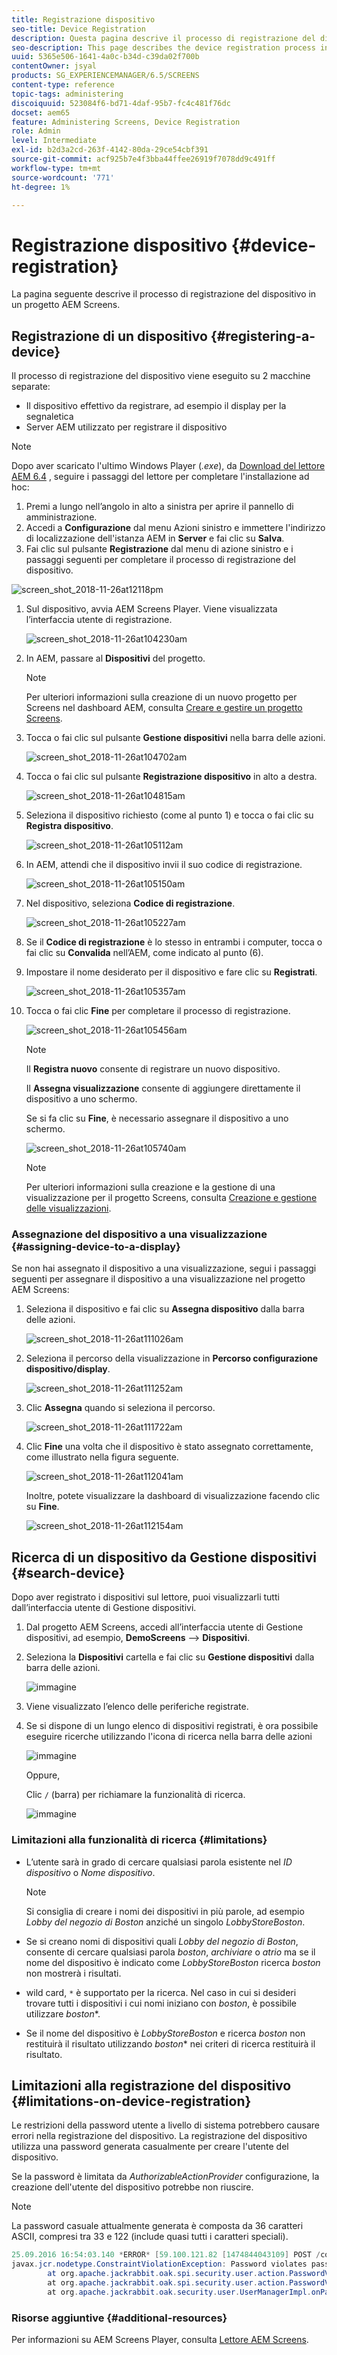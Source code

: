 ```yaml
---
title: Registrazione dispositivo
seo-title: Device Registration
description: Questa pagina descrive il processo di registrazione del dispositivo in un progetto AEM Screens.
seo-description: This page describes the device registration process in an AEM Screens project.
uuid: 5365e506-1641-4a0c-b34d-c39da02f700b
contentOwner: jsyal
products: SG_EXPERIENCEMANAGER/6.5/SCREENS
content-type: reference
topic-tags: administering
discoiquuid: 523084f6-bd71-4daf-95b7-fc4c481f76dc
docset: aem65
feature: Administering Screens, Device Registration
role: Admin
level: Intermediate
exl-id: b2d3a2cd-263f-4142-80da-29ce54cbf391
source-git-commit: acf925b7e4f3bba44ffee26919f7078dd9c491ff
workflow-type: tm+mt
source-wordcount: '771'
ht-degree: 1%

---
```


# Registrazione dispositivo {#device-registration}

La pagina seguente descrive il processo di registrazione del dispositivo in un progetto AEM Screens.

## Registrazione di un dispositivo {#registering-a-device}

Il processo di registrazione del dispositivo viene eseguito su 2 macchine separate:

* Il dispositivo effettivo da registrare, ad esempio il display per la segnaletica
* Server AEM utilizzato per registrare il dispositivo

>[!NOTE]
>
>Dopo aver scaricato l&#39;ultimo Windows Player (*.exe*), da [Download del lettore AEM 6.4](https://download.macromedia.com/screens/) , seguire i passaggi del lettore per completare l&#39;installazione ad hoc:
>
>1. Premi a lungo nell’angolo in alto a sinistra per aprire il pannello di amministrazione.
>1. Accedi a **Configurazione** dal menu Azioni sinistro e immettere l&#39;indirizzo di localizzazione dell&#39;istanza AEM in **Server** e fai clic su **Salva**.
>1. Fai clic sul pulsante **Registrazione** dal menu di azione sinistro e i passaggi seguenti per completare il processo di registrazione del dispositivo.

>


![screen_shot_2018-11-26at12118pm](assets/screen_shot_2018-11-26at12118pm.png)

1. Sul dispositivo, avvia AEM Screens Player. Viene visualizzata l’interfaccia utente di registrazione.

   ![screen_shot_2018-11-26at104230am](assets/screen_shot_2018-11-26at104230am.png)

1. In AEM, passare al **Dispositivi** del progetto.

   >[!NOTE]
   >
   >Per ulteriori informazioni sulla creazione di un nuovo progetto per Screens nel dashboard AEM, consulta [Creare e gestire un progetto Screens](creating-a-screens-project.md).

1. Tocca o fai clic sul pulsante **Gestione dispositivi** nella barra delle azioni.

   ![screen_shot_2018-11-26at104702am](assets/screen_shot_2018-11-26at104702am.png)

1. Tocca o fai clic sul pulsante **Registrazione dispositivo** in alto a destra.

   ![screen_shot_2018-11-26at104815am](assets/screen_shot_2018-11-26at104815am.png)

1. Seleziona il dispositivo richiesto (come al punto 1) e tocca o fai clic su **Registra dispositivo**.

   ![screen_shot_2018-11-26at105112am](assets/screen_shot_2018-11-26at105112am.png)

1. In AEM, attendi che il dispositivo invii il suo codice di registrazione.

   ![screen_shot_2018-11-26at105150am](assets/screen_shot_2018-11-26at105150am.png)

1. Nel dispositivo, seleziona **Codice di registrazione**.

   ![screen_shot_2018-11-26at105227am](assets/screen_shot_2018-11-26at105227am.png)

1. Se il **Codice di registrazione** è lo stesso in entrambi i computer, tocca o fai clic su **Convalida** nell’AEM, come indicato al punto (6).
1. Impostare il nome desiderato per il dispositivo e fare clic su **Registrati**.

   ![screen_shot_2018-11-26at105357am](assets/screen_shot_2018-11-26at105357am.png)

1. Tocca o fai clic **Fine** per completare il processo di registrazione.

   ![screen_shot_2018-11-26at105456am](assets/screen_shot_2018-11-26at105456am.png)

   >[!NOTE]
   >
   >Il **Registra nuovo** consente di registrare un nuovo dispositivo.
   >
   >Il **Assegna visualizzazione** consente di aggiungere direttamente il dispositivo a uno schermo.

   Se si fa clic su **Fine**, è necessario assegnare il dispositivo a uno schermo.

   ![screen_shot_2018-11-26at105740am](assets/screen_shot_2018-11-26at105740am.png)

   >[!NOTE]
   >
   >Per ulteriori informazioni sulla creazione e la gestione di una visualizzazione per il progetto Screens, consulta [Creazione e gestione delle visualizzazioni](managing-displays.md).

### Assegnazione del dispositivo a una visualizzazione {#assigning-device-to-a-display}

Se non hai assegnato il dispositivo a una visualizzazione, segui i passaggi seguenti per assegnare il dispositivo a una visualizzazione nel progetto AEM Screens:

1. Seleziona il dispositivo e fai clic su **Assegna dispositivo** dalla barra delle azioni.

   ![screen_shot_2018-11-26at111026am](assets/screen_shot_2018-11-26at111026am.png)

1. Seleziona il percorso della visualizzazione in **Percorso configurazione dispositivo/display**.

   ![screen_shot_2018-11-26at111252am](assets/screen_shot_2018-11-26at111252am.png)

1. Clic **Assegna** quando si seleziona il percorso.

   ![screen_shot_2018-11-26at111722am](assets/screen_shot_2018-11-26at111722am.png)

1. Clic **Fine** una volta che il dispositivo è stato assegnato correttamente, come illustrato nella figura seguente.

   ![screen_shot_2018-11-26at112041am](assets/screen_shot_2018-11-26at112041am.png)

   Inoltre, potete visualizzare la dashboard di visualizzazione facendo clic su **Fine**.

   ![screen_shot_2018-11-26at112154am](assets/screen_shot_2018-11-26at112154am.png)

## Ricerca di un dispositivo da Gestione dispositivi {#search-device}

Dopo aver registrato i dispositivi sul lettore, puoi visualizzarli tutti dall’interfaccia utente di Gestione dispositivi.

1. Dal progetto AEM Screens, accedi all’interfaccia utente di Gestione dispositivi, ad esempio, **DemoScreens** —> **Dispositivi**.

1. Seleziona la **Dispositivi** cartella e fai clic su **Gestione dispositivi** dalla barra delle azioni.

   ![immagine](/help/user-guide/assets/device-manager/device-manager-1.png)

1. Viene visualizzato l’elenco delle periferiche registrate.

1. Se si dispone di un lungo elenco di dispositivi registrati, è ora possibile eseguire ricerche utilizzando l&#39;icona di ricerca nella barra delle azioni

   ![immagine](/help/user-guide/assets/device-manager/device-manager-2.png)

   Oppure,

   Clic `/` (barra) per richiamare la funzionalità di ricerca.

   ![immagine](/help/user-guide/assets/device-manager/device-manager-3.png)


### Limitazioni alla funzionalità di ricerca {#limitations}

* L’utente sarà in grado di cercare qualsiasi parola esistente nel *ID dispositivo* o *Nome dispositivo*.

   >[!NOTE]
   >Si consiglia di creare i nomi dei dispositivi in più parole, ad esempio *Lobby del negozio di Boston* anziché un singolo *LobbyStoreBoston*.

* Se si creano nomi di dispositivi quali *Lobby del negozio di Boston*, consente di cercare qualsiasi parola *boston*, *archiviare* o *atrio* ma se il nome del dispositivo è indicato come *LobbyStoreBoston* ricerca *boston* non mostrerà i risultati.

* wild card, `*` è supportato per la ricerca. Nel caso in cui si desideri trovare tutti i dispositivi i cui nomi iniziano con *boston*, è possibile utilizzare *boston**.

* Se il nome del dispositivo è *LobbyStoreBoston* e ricerca *boston* non restituirà il risultato utilizzando *boston** nei criteri di ricerca restituirà il risultato.

## Limitazioni alla registrazione del dispositivo {#limitations-on-device-registration}

Le restrizioni della password utente a livello di sistema potrebbero causare errori nella registrazione del dispositivo. La registrazione del dispositivo utilizza una password generata casualmente per creare l&#39;utente del dispositivo.

Se la password è limitata da *AuthorizableActionProvider* configurazione, la creazione dell&#39;utente del dispositivo potrebbe non riuscire.

>[!NOTE]
>
>La password casuale attualmente generata è composta da 36 caratteri ASCII, compresi tra 33 e 122 (include quasi tutti i caratteri speciali).

```java
25.09.2016 16:54:03.140 *ERROR* [59.100.121.82 [1474844043109] POST /content/screens/svc/registration HTTP/1.1] com.adobe.cq.screens.device.registration.impl.RegistrationServlet Error during device registration
javax.jcr.nodetype.ConstraintViolationException: Password violates password constraint (^(?=.*\d).{7,9}$).
        at org.apache.jackrabbit.oak.spi.security.user.action.PasswordValidationAction.validatePassword(PasswordValidationAction.java:105)
        at org.apache.jackrabbit.oak.spi.security.user.action.PasswordValidationAction.onPasswordChange(PasswordValidationAction.java:76)
        at org.apache.jackrabbit.oak.security.user.UserManagerImpl.onPasswordChange(UserManagerImpl.java:308)
```

### Risorse aggiuntive {#additional-resources}

Per informazioni su AEM Screens Player, consulta [Lettore AEM Screens](working-with-screens-player.md).
